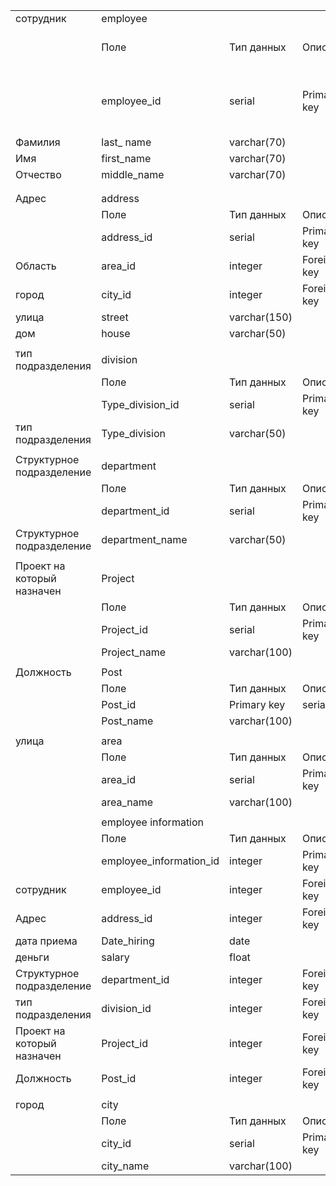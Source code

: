 | | | | | | | | | | | | | | | | | | | | | |
|-|-|-|-|-|-|-|-|-|-|-|-|-|-|-|-|-|-|-|-|-|
|сотрудник |employee| | | | | | | | | | | |employee|salary |Post|division|department|Date_hiring|address |Project|
| |Поле|Тип данных|Описание| | | | | | | | | |ФИО сотрудника|Оклад|Должность|Тип подразделения|Структурное подразделение|Дата найма|Адрес филиала|Проект на который назначен|
| |employee_id|serial|Primary key| | | | | | | | | |Суханова Арина Руслановна|103333.00|ведущий QA инженер|Отдел|Центр компетенций QA Москва|01/20/2013|Приморский край, г. Владивосток, ул Нижнепортовая, д. 1|{Итэлма Инженерный корпус}|
|Фамилия|last_ name|varchar(70)| | | | | | | | | | | | | | | | | | |
|Имя |first_name|varchar(70)| | | | | | | | | | | | | | | | | | |
|Отчество|middle_name|varchar(70)| | | | | | | | | | | | | | | | | | |
| | | | | | | | | | | | | | | | | | | | | |
| | | | | | | | | | | | | | | | | | | | | |
|Адрес|address | | | | | | | | | | | | | | | | | | | |
| |Поле|Тип данных|Описание| | | | | | | | | | | | | | | | | |
| |address_id|serial|Primary key| | | | | | | | | | | | | | | | | |
|Область|area_id|integer|Foreign key| | | | | | | | | | | | | | | | | |
|город|city_id|integer|Foreign key| | | | | | | | | | | | | | | | | |
|улица|street|varchar(150)| | | | | | | | | | | | | | | | | | |
|дом|house|varchar(50)| | | | | | | | | | | | | | | | | | |
| | | | | | | | | | | | | | | | | | | | | |
|тип подразделения|division| | | | | | | | | | | | | | | | | | | |
| |Поле|Тип данных|Описание| | | | | | | | | | | | | | | | | |
| |Type_division_id|serial|Primary key| | | | | | | | | | | | | | | | | |
|тип подразделения|Type_division|varchar(50)| | | | | | | | | | | | | | | | | | |
| | | | | | | | | | | | | | | | | | | | | |
|Структурное подразделение|department| | | | | | | | | | | | | | | | | | | |
| |Поле|Тип данных|Описание| | | | | | | | | | | | | | | | | |
| |department_id|serial|Primary key| | | | | | | | | | | | | | | | | |
|Структурное подразделение|department_name|varchar(50)| | | | | | | | | | | | | | | | | | |
| | | | | | | | | | | | | | | | | | | | | |
|Проект на который назначен|Project| | | | | | | | | | | | | | | | | | | |
| |Поле|Тип данных|Описание| | | | | | | | | | | | | | | | | |
| |Project_id|serial|Primary key| | | | | | | | | | | | | | | | | |
| |Project_name|varchar(100)| | | | | | | | | | | | | | | | | | |
| | | | | | | | | | | | | | | | | | | | | |
|Должность|Post| | | | | | | | | | | | | | | | | | | |
| |Поле|Тип данных|Описание| | | | | | | | | | | | | | | | | |
| |Post_id|Primary key|serial| | | | | | | | | | | | | | | | | |
| |Post_name|varchar(100)| | | | | | | | | | | | | | | | | | |
| | | | | | | | | | | | | | | | | | | | | |
|улица|area| | | | | | | | | | | | | | | | | | | |
| |Поле|Тип данных|Описание| | | | | | | | | | | | | | | | | |
| |area_id|serial|Primary key| | | | | | | | | | | | | | | | | |
| |area_name|varchar(100)| | | | | | | | | | | | | | | | | | |
| | | | | | | | | | | | | | | | | | | | | |
| |employee information| | | | | | | | | | | | | | | | | | | |
| |Поле|Тип данных|Описание| | | | | | | | | | | | | | | | | |
| |employee_information_id|integer|Primary key| | | | | | | | | | | | | | | | | |
|сотрудник |employee_id|integer|Foreign key| | | | | | | | | | | | | | | | | |
|Адрес|address_id|integer|Foreign key| | | | | | | | | | | | | | | | | |
|дата приема|Date_hiring|date| | | | | | | | | | | | | | | | | | |
|деньги|salary |float| | | | | | | | | | | | | | | | | | |
|Структурное подразделение|department_id|integer|Foreign key| | | | | | | | | | | | | | | | | |
|тип подразделения|division_id|integer|Foreign key| | | | | | | | | | | | | | | | | |
|Проект на который назначен|Project_id|integer|Foreign key| | | | | | | | | | | | | | | | | |
|Должность|Post_id|integer|Foreign key| | | | | | | | | | | | | | | | | |
| | | | | | | | | | | | | | | | | | | | | |
|город|city| | | | | | | | | | | | | | | | | | | |
| |Поле|Тип данных|Описание| | | | | | | | | | | | | | | | | |
| |city_id| serial|Primary key| | | | | | | | | | | | | | | | | |
| |city_name|varchar(100)| | | | | | | | | | | | | | | | | | |
